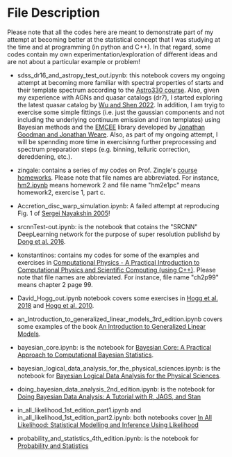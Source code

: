 # File Description

Please note that all the codes here are meant to demonstrate part of my attempt at becoming better at the statistical concept that I was studying at the time and at programming (in python and C++). In that regard, some codes contain my own experimentation/exploration of different ideas and are not about a particular example or problem!

- sdss_dr16_and_astropy_test_out.ipynb: this notebook covers my ongoing attempt at becoming more familiar with spectral properties of starts and their template spectrum according to the [Astro330 course](https://astro-330.github.io/Lab5/Lab5_solutions.html). Also, given my experience with AGNs and quasar catalogs (dr7), I started exploring the latest quasar catalog by [Wu and Shen 2022](https://iopscience.iop.org/article/10.3847/1538-4365/ac9ead). In addition, I am tryig to exercise some simple fittings (i.e. just the gaussian components and not including the underlying continuum emission and iron templates) using Bayesian methods and the [EMCEE](https://emcee.readthedocs.io/en/stable/) library developed by [Jonathan Goodman and Jonathan Weare](https://msp.org/camcos/2010/5-1/p04.xhtml). Also, as part of my ongoing attempt, I will be spennding more time in exercisinng further preprocessing and spectrum preparation steps (e.g. binning, telluric correction, dereddening, etc.).

- zingale: contains a series of my codes on Prof. Zingle's [course homeworks](http://bender.astro.sunysb.edu/classes/numerical_methods/). Please note that file names are abbreviated. For instance, [hm2.ipynb](https://github.com/nozhanb/temp_repository_for_codes#:~:text=18%20hours%20ago-,hm2.ipynb,-home%20work%20two) means homework 2 and file name "hm2e1pc" means homework2, exercise 1, part c.

- Accretion_disc_warp_simulation.ipynb: A failed attempt at reproducing Fig. 1 of [Sergei Nayakshin 2005](https://academic.oup.com/mnras/article/359/2/545/987221?login=false)!

- srcnnTest-out.ipynb: is the notebook that cotains the "SRCNN" DeepLearning network for the purpose of super resolution publishd by [Dong et al. 2016](https://link.springer.com/chapter/10.1007/978-3-319-46475-6_25).

- konstantinos: contains my codes for some of the examples and exercises in [Computational Physics - A Practical Introduction to Computational Physics and Scientific Computing (using C++)](https://www.amazon.com/Computational-Physics-Practical-Introduction-Scientific/dp/1365583228/ref=d_pd_sbs_vft_none_sccl_2_1/141-6523749-4384434?pd_rd_w=NZKn6&content-id=amzn1.sym.3676f086-9496-4fd7-8490-77cf7f43f846&pf_rd_p=3676f086-9496-4fd7-8490-77cf7f43f846&pf_rd_r=T2NA24GDW1C9M9HBNF1P&pd_rd_wg=cDZqB&pd_rd_r=433721da-8616-4c37-bc18-261763132bf1&pd_rd_i=1365583228&psc=1). Please note that file names are abbreviated. For instance, file name "ch2p99" means chapter 2 page 99.

- David_Hogg_out.ipynb notebook covers some exercises in [Hogg et al. 2018](https://iopscience.iop.org/article/10.3847/1538-4365/aab76e/pdf) and [Hogg et al. 2010](https://arxiv.org/abs/1008.4686).

- an_Introduction_to_generalized_linear_models_3rd_edition.ipynb covers some examples of the book [An Introduction to Generalized Linear Models](https://www.amazon.com/Introduction-Generalized-Chapman-Statistical-Science/dp/1584889500).

- bayesian_core.ipynb: is the notebook for [Bayesian Core: A Practical Approach to Computational Bayesian Statistics](https://www.amazon.com/Bayesian-Core-Practical-Computational-Statistics/dp/0387389792).

- bayesian_logical_data_analysis_for_the_physical_sciences.ipynb: is the notebook for [Bayesian Logical Data Analysis for the Physical Sciences](https://www.amazon.com/Bayesian-Logical-Analysis-Physical-Sciences/dp/0521150124).

- doing_bayesian_data_analysis_2nd_edition.ipynb: is the notebook for [Doing Bayesian Data Analysis: A Tutorial with R, JAGS, and Stan](https://www.amazon.com/Doing-Bayesian-Data-Analysis-Tutorial/dp/0124058884/ref=sr_1_1?keywords=doing+bayesian+data+analysis&qid=1675802690&s=books&sprefix=doing+bayesina+,stripbooks-intl-ship,177&sr=1-1)

- in_all_likelihood_1st_edition_part1.ipynb and in_all_likelihood_1st_edition_part2.ipynb: both notebooks cover [In All Likelihood: Statistical Modelling and Inference Using Likelihood](https://www.amazon.com/All-Likelihood-Statistical-Modelling-Inference-ebook/dp/B00BG8HTTK/ref=sr_1_1?crid=NDB988VKG6NY&keywords=In+all+likelihood&qid=1675878212&s=books&sprefix=in+all+likelihood,stripbooks-intl-ship,165&sr=1-1)

- probability_and_statistics_4th_edition.ipynb: is the notebook for [Probability and Statistics](https://www.amazon.com/Probability-Statistics-4th-Morris-DeGroot/dp/0321500466)

